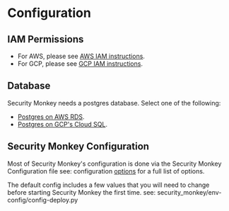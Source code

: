 Configuration
=============

IAM Permissions
---------------

-   For AWS, please see [AWS IAM instructions](iam_aws.md).
-   For GCP, please see [GCP IAM instructions](iam_gcp.md).

Database
--------

Security Monkey needs a postgres database. Select one of the following:

-   [Postgres on AWS RDS](postgres_aws.md).
-   [Postgres on GCP's Cloud SQL](postgres_gcp.md).

Security Monkey Configuration
-----------------------------

Most of Security Monkey's configuration is done via the Security Monkey Configuration file see: configuration [options](options.md) for a full list of options.

The default config includes a few values that you will need to change before starting Security Monkey the first time. see: security\_monkey/env-config/config-deploy.py
